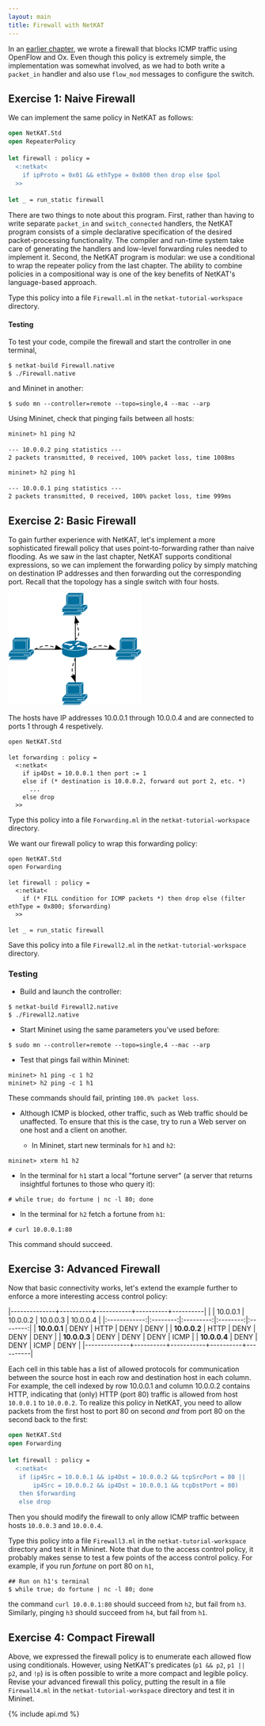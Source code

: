 ```yaml
---
layout: main
title: Firewall with NetKAT
---
```


In an [earlier chapter](OxFirewall), we wrote a firewall that blocks
ICMP traffic using OpenFlow and Ox. Even though this policy is
extremely simple, the implementation was somewhat involved, as we had
to both write a `packet_in` handler and also use `flow_mod` messages
to configure the switch.

## Exercise 1: Naive Firewall

We can implement the same policy in NetKAT as follows:

~~~ ocaml
open NetKAT.Std
open RepeaterPolicy

let firewall : policy =
  <:netkat<
    if ipProto = 0x01 && ethType = 0x800 then drop else $pol
  >>

let _ = run_static firewall
~~~

There are two things to note about this program. First, rather than
having to write separate `packet_in` and `switch_connected` handlers,
the NetKAT program consists of a simple declarative specification of
the desired packet-processing functionality. The compiler and run-time
system take care of generating the handlers and low-level forwarding
rules needed to implement it. Second, the NetKAT program is modular:
we use a conditional to wrap the repeater policy from the last
chapter. The ability to combine policies in a compositional way is one
of the key benefits of NetKAT's language-based approach.

Type this policy into a file `Firewall.ml` in the
`netkat-tutorial-workspace` directory.

#### Testing

To test your code, compile the firewall and start the controller in
one terminal,

~~~
$ netkat-build Firewall.native
$ ./Firewall.native
~~~

and Mininet in another:

~~~
$ sudo mn --controller=remote --topo=single,4 --mac --arp
~~~

Using Mininet, check that pinging fails between all hosts:

~~~
mininet> h1 ping h2

--- 10.0.0.2 ping statistics ---
2 packets transmitted, 0 received, 100% packet loss, time 1008ms
~~~

~~~
mininet> h2 ping h1

--- 10.0.0.1 ping statistics ---
2 packets transmitted, 0 received, 100% packet loss, time 999ms
~~~

## Exercise 2: Basic Firewall

To gain further experience with NetKAT, let's implement a more
sophisticated firewall policy that uses point-to-forwarding rather
than naive flooding. As we saw in the last chapter, NetKAT supports
conditional expressions, so we can implement the forwarding policy by
simply matching on destination IP addresses and then forwarding out
the corresponding port. Recall that the topology has a single switch
with four hosts.

![Repeater](../images/repeater.png)

The hosts have IP addresses 10.0.0.1 through 10.0.0.4 and are
connected to ports 1 through 4 respetively.

~~~
open NetKAT.Std

let forwarding : policy =
  <:netkat<
    if ip4Dst = 10.0.0.1 then port := 1
    else if (* destination is 10.0.0.2, forward out port 2, etc. *)
      ...
    else drop
  >>
~~~

Type this policy into a file `Forwarding.ml` in the
`netkat-tutorial-workspace` directory.

We want our firewall policy to wrap this forwarding policy:

~~~
open NetKAT.Std
open Forwarding

let firewall : policy =
  <:netkat<
    if (* FILL condition for ICMP packets *) then drop else (filter ethType = 0x800; $forwarding)
  >>

let _ = run_static firewall
~~~

Save this policy into a file `Firewall2.ml` in the
`netkat-tutorial-workspace` directory.

### Testing

- Build and launch the controller:

~~~ shell
$ netkat-build Firewall2.native
$ ./Firewall2.native
~~~

- Start Mininet using the same parameters you've used before:

~~~
$ sudo mn --controller=remote --topo=single,4 --mac --arp
~~~

- Test that pings fail within Mininet:

~~~
mininet> h1 ping -c 1 h2
mininet> h2 ping -c 1 h1
~~~  
These commands should fail, printing `100.0% packet loss`.

- Although ICMP is blocked, other traffic, such as Web traffic should
  be unaffected. To ensure that this is the case, try to run a Web server
  on one host and a client on another.

  * In Mininet, start new terminals for `h1` and `h2`:

~~~
mininet> xterm h1 h2
~~~

  * In the terminal for `h1` start a local "fortune server" (a server
    that returns insightful fortunes to those who query it):

~~~
# while true; do fortune | nc -l 80; done
~~~

  * In the terminal for `h2` fetch a fortune from `h1`:

~~~
# curl 10.0.0.1:80
~~~

   This command should succeed.

## Exercise 3: Advanced Firewall

Now that basic connectivity works, let's extend the example further to
enforce a more interesting access control policy:

|--------------+----------+-----------+----------+----------|
|              | 10.0.0.1 | 10.0.0.2  | 10.0.0.3 | 10.0.0.4 |
|:------------:|:--------:|:---------:|:--------:|:--------:|
| **10.0.0.1** | DENY     | HTTP      | DENY     | DENY     | 
| **10.0.0.2** | HTTP     | DENY      | DENY     | DENY     | 
| **10.0.0.3** | DENY     | DENY      | DENY     | ICMP     | 
| **10.0.0.4** | DENY     | DENY      | ICMP     | DENY     | 
|--------------+----------+-----------+----------+----------|

Each cell in this table has a list of allowed protocols for
communication between the source host in each row and destination host
in each column. For example, the cell indexed by row 10.0.0.1 and
column 10.0.0.2 contains HTTP, indicating that (only) HTTP (port 80)
traffic is allowed from host `10.0.0.1` to `10.0.0.2`. To realize this
policy in NetKAT, you need to allow packets from the first host to
port 80 on second *and* from port 80 on the second back to the first:

~~~ ocaml
open NetKAT.Std
open Forwarding

let firewall : policy =
  <:netkat<
   if (ip4Src = 10.0.0.1 && ip4Dst = 10.0.0.2 && tcpSrcPort = 80 ||
       ip4Src = 10.0.0.2 && ip4Dst = 10.0.0.1 && tcpDstPort = 80)
   then $forwarding
   else drop
~~~

Then you should modify the firewall to only allow ICMP traffic between
hosts `10.0.0.3` and `10.0.0.4`.

Type this policy into a file `Firewall3.ml` in the
`netkat-tutorial-workspace` directory and test it in Mininet. Note
that due to the access control policy, it probably makes sense to test
a few points of the access control policy. For example, if you run
_fortune_ on port 80 on `h1`,

~~~
## Run on h1's terminal
$ while true; do fortune | nc -l 80; done
~~~

the command `curl 10.0.0.1:80` should succeed from `h2`, but fail from
`h3`. Similarly, pinging `h3` should succeed from `h4`, but fail from
`h1`.

## Exercise 4: Compact Firewall

Above, we expressed the firewall policy is to enumerate each allowed
flow using conditionals. However, using NetKAT's predicates (`p1 &&
p2`, `p1 || p2`, and `!p`) is is often possible to write a more
compact and legible policy. Revise your advanced firewall this policy,
putting the result in a file `Firewall4.ml` in the
`netkat-tutorial-workspace` directory and test it in Mininet.

{% include api.md %}

